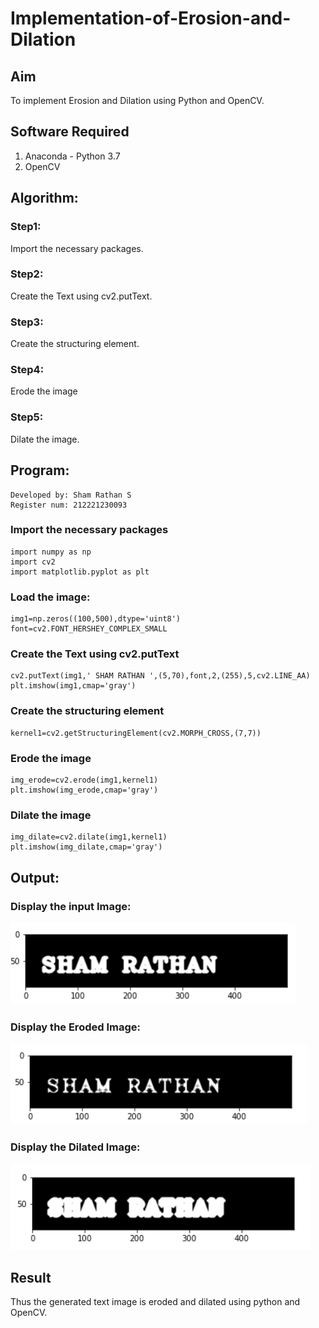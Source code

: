 # Implementation-of-Erosion-and-Dilation
## Aim
To implement Erosion and Dilation using Python and OpenCV.
## Software Required
1. Anaconda - Python 3.7
2. OpenCV
## Algorithm:
### Step1:
Import the necessary packages.
### Step2:
Create the Text using cv2.putText.
### Step3:
Create the structuring element.
### Step4:
Erode the image
### Step5:
Dilate the image.
 
## Program:
```
Developed by: Sham Rathan S
Register num: 212221230093
```
### Import the necessary packages
```
import numpy as np
import cv2
import matplotlib.pyplot as plt
```
### Load the image:
```
img1=np.zeros((100,500),dtype='uint8')
font=cv2.FONT_HERSHEY_COMPLEX_SMALL
```
### Create the Text using cv2.putText
```
cv2.putText(img1,' SHAM RATHAN ',(5,70),font,2,(255),5,cv2.LINE_AA)
plt.imshow(img1,cmap='gray')
```
### Create the structuring element

```
kernel1=cv2.getStructuringElement(cv2.MORPH_CROSS,(7,7))
```
### Erode the image
```
img_erode=cv2.erode(img1,kernel1)
plt.imshow(img_erode,cmap='gray')
```
### Dilate the image
```
img_dilate=cv2.dilate(img1,kernel1)
plt.imshow(img_dilate,cmap='gray')
```
## Output:

### Display the input Image:
![output](./01.png)
### Display the Eroded Image:
![output](./02.png)
### Display the Dilated Image:
![output](./03.png)
## Result
Thus the generated text image is eroded and dilated using python and OpenCV.